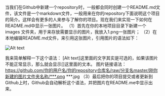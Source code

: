 当我们在Github中新建一个repository时，一般都会同时创建一个README.md文件，该文件是一个markdown文件，一般用来在你的repository下面说明这个项目的简介。这样会有更多的人来参与了解你的项目。现在我们来实现一下如何在README.md中显示一张图片。
（1）首先在你的本地项目目录下新建一个 images 文件夹，用于来存放需要显示的图片，我放入1.png一张图片；
（2）在本地编辑README.md文件，来引用这张图片，引用图片的语法如下：

![Alt text](https://github.com/lgjabc/Openstack_lgj/tree/master/Openstack/images/1.png)

我来简单解释一下这个语法：
[Alt text]这里面的文字其实是可选的，如果该图片不能正常显示，那么就会显示[]这里面的文本。
图片链接语法：https://github.com/你的用户名/你的repository仓库名/raw/分支名master/刚你新建的图片文件夹名称/***.png ***.jpg
（3）最后把你的项目提交或者更新到Github上时，Github会自动解析这个语法，并把图片在README.me中显示出来。
